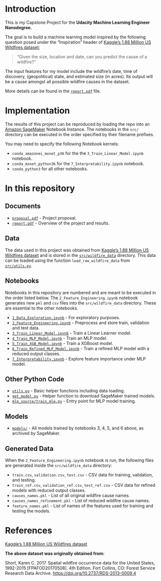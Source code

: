 # Introduction

This is my Capstone Project for the **Udacity Machine Learning Engineer Nanodegree.**

The goal is to build a machine learning model inspired by the following question posed under the “Inspiration” header of [Kaggle’s 1.88 Million US Wildfires dataset](https://www.kaggle.com/rtatman/188-million-us-wildfires);

> “Given the size, location and date, can you predict the cause of a wildfire?”

The input features for my model include the wildfire’s date, time of discovery, (geopolitical) state, and estimated size (in acres). Its output will be a cause amongst all possible wildfire causes in the dataset.

More details can be found in the [`report.pdf`](report.pdf) file.

# Implementation
The results of this project can be reproduced by loading the repo into an [Amazon SageMaker](https://aws.amazon.com/sagemaker/) Notebook Instance. The notebooks in the `src/` directory can be executed in the order specified by their filename prefixes.

You may need to specify the following Notebook kernels:

* `conda_amazonei_mxnet_p36` for the the `3_Train_Linear_Model.ipynb` notebook.
* `conda_mxnet_python36` for the `7_Interpretability.ipynb` notebook.
* `conda_python3` for all other notebooks.

# In this repository

## Documents

* [`proposal.pdf`](proposal.pdf) - Project proposal.
* [`report.pdf`](report.pdf) - Overview of the project and results.

## Data

The data used in this project was obtained from [Kaggle’s 1.88 Million US Wildfires dataset](https://www.kaggle.com/rtatman/188-million-us-wildfires) and is stored in the [`src/wildfire_data`](src/wildfire_data) directory. This data can be loaded using the function `load_raw_wildfire_data` from [`src/utils.py`](src/utils.py).

## Notebooks

Notebooks in this repository are numbered and are meant to be executed in the order listed below. The `2_Feature_Engineering.ipynb` notebook generates new `pkl` and `csv` files into the `src/wildfire_data` directory. These are essential to the other notebooks.

* [`1_Data_Exploration.ipynb`](src/1_Data_Exploration.ipynb) - For exploratory purposes.
* [`2_Feature_Engineering.ipynb`](src/2_Feature_Engineering.ipynb) - Preprocess and store train, validation and test data.
* [`3_Train_Linear_Model.ipynb`](src/3_Train_Linear_Model.ipynb) - Train a Linear Learner model.
* [`4_Train_MLP_Model.ipynb`](src/4_Train_MLP_Model.ipynb) - Train an MLP model.
* [`5_Train_XGB_Model.ipynb`](src/5_Train_XGB_Model.ipynb) - Train a XGBoost model.
* [`6_Train_Refined_MLP_Model.ipynb`](src/6_Train_Refined_MLP_Model.ipynb) - Train a refined MLP model with a reduced output classes.
* [`7_Interpretability.ipynb`](src/7_Interpretability.ipynb) - Explore feature importance under MLP model.

## Other Python Code

* [`utils.py`](src/utils.py) - Basic helper functions including data loading.
* [`get_model.py`](src/get_model.py) - Helper function to download SageMaker trained models.
* [`mlp_source/train_mlp.py`](src/mlp_source/train_mlp.py) - Entry point for MLP model training.

## Models

* [`models/`](src/models) - All models trained by notebooks 3, 4, 5, and 6 above, as archived by SageMaker.

## Generated Data

When the `2_Feature_Engineering.ipynb` notebook is run, the following files are generated inside the `src/wildfire_data` directory:

* `train.csv`, `validation.csv`, `test.csv` - CSV data for training, validation, and testing.
* `train_ref.csv`, `validation_ref.csv`, `test_ref.csv` - CSV data for refined models with reduced output classes.
* `causes_names.pkl` - List of all original wildfire cause names.
* `causes_names_refinement.pkl` - List of reduced wildfire cause names.
* `feature_names.pkl` - List of names of the features used for training and testing the models.

# References

[Kaggle’s 1.88 Million US Wildfires dataset](https://www.kaggle.com/rtatman/188-million-us-wildfires)

**The above dataset was originally obtained from:**

Short, Karen C. 2017. Spatial wildfire occurrence data for the United States, 1992-2015 [FPAFOD20170508]. 4th Edition. Fort Collins, CO: Forest Service Research Data Archive. https://doi.org/10.2737/RDS-2013-0009.4
